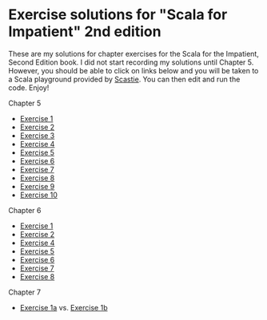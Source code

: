 # Exercise solutions for "Scala for Impatient" 2nd edition

These are my solutions for chapter exercises for the Scala for the Impatient, Second Edition book.  I did not start recording my solutions until Chapter 5.  However, you should be able to click on links below and you will be taken to a Scala playground provided by [Scastie](https://scastie.scala-lang.org/).  You can then edit and run the code.  Enjoy!


Chapter 5
- [Exercise 1](https://rawgit.com/aljacinto/scala-for-the-impatient/master/chapter-05/exercise01.html)
- [Exercise 2](https://rawgit.com/aljacinto/scala-for-the-impatient/master/chapter-05/exercise02.html)
- [Exercise 3](https://rawgit.com/aljacinto/scala-for-the-impatient/master/chapter-05/exercise03.html)
- [Exercise 4](https://rawgit.com/aljacinto/scala-for-the-impatient/master/chapter-05/exercise04.html)
- [Exercise 5](https://rawgit.com/aljacinto/scala-for-the-impatient/master/chapter-05/exercise05.html)
- [Exercise 6](https://rawgit.com/aljacinto/scala-for-the-impatient/master/chapter-05/exercise06.html)
- [Exercise 7](https://rawgit.com/aljacinto/scala-for-the-impatient/master/chapter-05/exercise07.html)
- [Exercise 8](https://rawgit.com/aljacinto/scala-for-the-impatient/master/chapter-05/exercise08.html)
- [Exercise 9](https://github.com/aljacinto/scala-for-the-impatient/blob/master/chapter-05/exercise09.java)
- [Exercise 10](https://rawgit.com/aljacinto/scala-for-the-impatient/master/chapter-05/exercise10.html)

Chapter 6
- [Exercise 1](https://rawgit.com/aljacinto/scala-for-the-impatient/master/chapter-06/exercise01.html)
- [Exercise 2](https://rawgit.com/aljacinto/scala-for-the-impatient/master/chapter-06/exercise02.html)
- [Exercise 4](https://rawgit.com/aljacinto/scala-for-the-impatient/master/chapter-06/exercise04.html)
- [Exercise 5](https://rawgit.com/aljacinto/scala-for-the-impatient/master/chapter-06/exercise05.html)
- [Exercise 6](https://rawgit.com/aljacinto/scala-for-the-impatient/master/chapter-06/exercise06.html)
- [Exercise 7](https://rawgit.com/aljacinto/scala-for-the-impatient/master/chapter-06/exercise07.html)
- [Exercise 8](https://rawgit.com/aljacinto/scala-for-the-impatient/master/chapter-06/exercise08.html)

Chapter 7
- [Exercise 1a](https://rawgit.com/aljacinto/scala-for-the-impatient/master/chapter-07/exercise01-a.html) vs. [Exercise 1b](https://rawgit.com/aljacinto/scala-for-the-impatient/master/chapter-07/exercise01-b.html)
